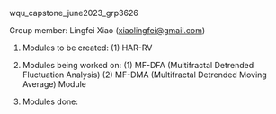 wqu_capstone_june2023_grp3626

Group member: Lingfei Xiao (xiaolingfei@gmail.com)

1. Modules to be created:
   (1) HAR-RV

2. Modules being worked on:
   (1) MF-DFA (Multifractal Detrended Fluctuation Analysis)
   (2) MF-DMA (Multifractal Detrended Moving Average) Module

4. Modules done:
